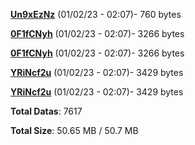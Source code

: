 [**Un9xEzNz**](/data/Un9xEzNz.txt) (01/02/23 - 02:07)- 760 bytes

[**0F1fCNyh**](/data/0F1fCNyh.txt) (01/02/23 - 02:07)- 3266 bytes

[**0F1fCNyh**](/data/0F1fCNyh.txt) (01/02/23 - 02:07)- 3266 bytes

[**YRiNcf2u**](/data/YRiNcf2u.txt) (01/02/23 - 02:07)- 3429 bytes

[**YRiNcf2u**](/data/YRiNcf2u.txt) (01/02/23 - 02:07)- 3429 bytes

**Total Datas**: 7617

**Total Size**: 50.65 MB / 50.7 MB